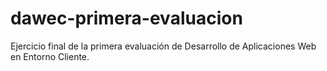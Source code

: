 # dawec-primera-evaluacion

Ejercicio final de la primera evaluación de Desarrollo de Aplicaciones Web en Entorno Cliente.
